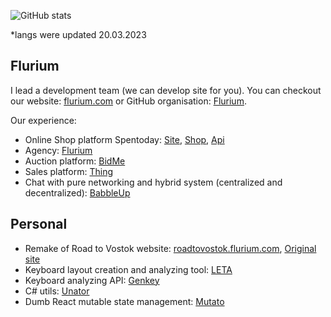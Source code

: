 
![GitHub stats](https://github-readme-stats.vercel.app/api/top-langs?username=roman-koshchei&layout=donut-vertical&theme=dracula)

\*langs were updated 20.03.2023

## Flurium

I lead a development team (we can develop site for you). You can checkout our website: [flurium.com](https://flurium.com/) or GitHub organisation: [Flurium](https://github.com/flurium).

Our experience:
- Online Shop platform Spentoday: [Site](https://github.com/flurium/spentoday), [Shop](https://github.com/flurium/spentoday-shop), [Api](https://github.com/flurium/spentoday-api)
- Agency: [Flurium](https://github.com/flurium/agency)
- Auction platform: [BidMe](https://github.com/flurium/bidme)
- Sales platform: [Thing](https://github.com/flurium/thing)
- Chat with pure networking and hybrid system (centralized and decentralized): [BabbleUp](https://github.com/flurium/babble)

## Personal

- Remake of Road to Vostok website: [roadtovostok.flurium.com](https://roadtovostok.flurium.com/), [Original site](https://roadtovostok.com/)
- Keyboard layout creation and analyzing tool: [LETA](https://github.com/roman-koshchei/leta)
- Keyboard analyzing API: [Genkey](https://github.com/roman-koshchei/genkey-api)
- C# utils: [Unator](https://github.com/roman-koshchei/unator)
- Dumb React mutable state management: [Mutato](https://github.com/roman-koshchei/mutato) 
